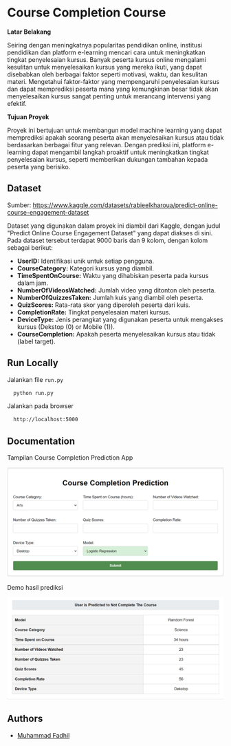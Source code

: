 
# Course Completion Course

**Latar Belakang**

Seiring dengan meningkatnya popularitas pendidikan online, institusi pendidikan dan platform e-learning mencari cara untuk meningkatkan tingkat penyelesaian kursus. Banyak peserta kursus online mengalami kesulitan untuk menyelesaikan kursus yang mereka ikuti, yang dapat disebabkan oleh berbagai faktor seperti motivasi, waktu, dan kesulitan materi. Mengetahui faktor-faktor yang mempengaruhi penyelesaian kursus dan dapat memprediksi peserta mana yang kemungkinan besar tidak akan menyelesaikan kursus sangat penting untuk merancang intervensi yang efektif.

**Tujuan Proyek**

Proyek ini bertujuan untuk membangun model machine learning yang dapat memprediksi apakah seorang peserta akan menyelesaikan kursus atau tidak berdasarkan berbagai fitur yang relevan. Dengan prediksi ini, platform e-learning dapat mengambil langkah proaktif untuk meningkatkan tingkat penyelesaian kursus, seperti memberikan dukungan tambahan kepada peserta yang berisiko.



## Dataset

Sumber: https://www.kaggle.com/datasets/rabieelkharoua/predict-online-course-engagement-dataset

Dataset yang digunakan dalam proyek ini diambil dari Kaggle, dengan judul "Predict Online Course Engagement Dataset" yang dapat diakses di sini. Pada dataset tersebut terdapat 9000 baris dan 9 kolom, dengan kolom sebagai berikut:

- **UserID:** Identifikasi unik untuk setiap pengguna.
- **CourseCategory:** Kategori kursus yang diambil.
- **TimeSpentOnCourse:** Waktu yang dihabiskan peserta pada kursus dalam jam.
- **NumberOfVideosWatched:** Jumlah video yang ditonton oleh peserta.
- **NumberOfQuizzesTaken:** Jumlah kuis yang diambil oleh peserta.
- **QuizScores:** Rata-rata skor yang diperoleh peserta dari kuis.
- **CompletionRate:** Tingkat penyelesaian materi kursus.
- **DeviceType:** Jenis perangkat yang digunakan peserta untuk mengakses kursus (Dekstop (0) or Mobile (1)).
- **CourseCompletion:** Apakah peserta menyelesaikan kursus atau tidak (label target).
## Run Locally

Jalankan file `run.py`

```bash
  python run.py
```

Jalankan pada browser

```bash
  http://localhost:5000
```

## Documentation

Tampilan Course Completion Prediction App

![Course Completion Prediction App](https://github.com/muhfadhil/Course-Completion-Prediction/blob/main/docs/Course_Completion_Prediction_App.png?raw=true)

Demo hasil prediksi

![Demo App](https://github.com/muhfadhil/Course-Completion-Prediction/blob/main/docs/Demo_Result.png?raw=true)

## Authors

- [Muhammad Fadhil](https://www.github.com/muhfadhil)


